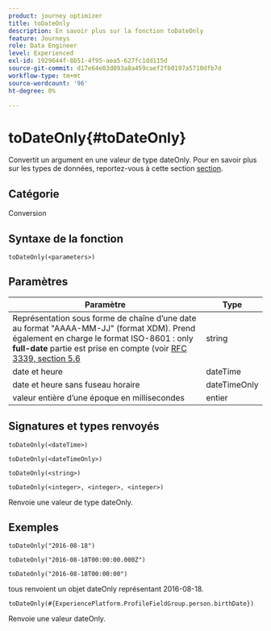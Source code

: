 ```yaml
---
product: journey optimizer
title: toDateOnly
description: En savoir plus sur la fonction toDateOnly
feature: Journeys
role: Data Engineer
level: Experienced
exl-id: 1929644f-8b51-4f95-aea5-627fc1dd115d
source-git-commit: d17e64e03d093a8a459caef2fb0197a5710dfb7d
workflow-type: tm+mt
source-wordcount: '96'
ht-degree: 0%

---
```


# toDateOnly{#toDateOnly}

Convertit un argument en une valeur de type dateOnly. Pour en savoir plus sur les types de données, reportez-vous à cette section [section](../expression/data-types.md).

## Catégorie

Conversion

## Syntaxe de la fonction

`toDateOnly(<parameters>)`

## Paramètres

| Paramètre | Type |
|-----------|------------------|
| Représentation sous forme de chaîne d’une date au format &quot;AAAA-MM-JJ&quot; (format XDM). Prend également en charge le format ISO-8601 : only **full-date** partie est prise en compte (voir [RFC 3339, section 5.6](https://www.rfc-editor.org/rfc/rfc3339#section-5.6) | string |
| date et heure | dateTime |
| date et heure sans fuseau horaire | dateTimeOnly |
| valeur entière d’une époque en millisecondes | entier |

## Signatures et types renvoyés

`toDateOnly(<dateTime>)`

`toDateOnly(<dateTimeOnly>)`

`toDateOnly(<string>)`

`toDateOnly(<integer>, <integer>, <integer>)`

Renvoie une valeur de type dateOnly.

## Exemples

`toDateOnly("2016-08-18")`

`toDateOnly("2016-08-18T00:00:00.000Z")`

`toDateOnly("2016-08-18T00:00:00")`

tous renvoient un objet dateOnly représentant 2016-08-18.

`toDateOnly(#{ExperiencePlatform.ProfileFieldGroup.person.birthDate})`

Renvoie une valeur dateOnly.
